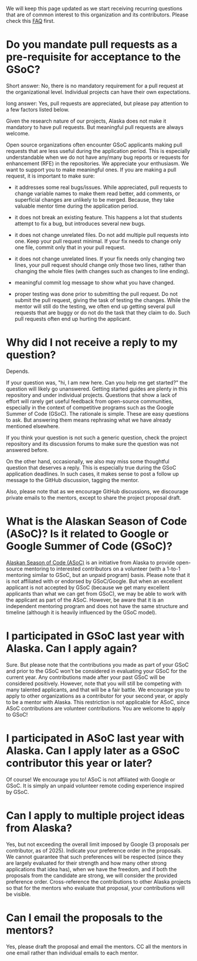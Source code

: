 We will keep this page updated as we start receiving recurring questions that are of common interest to this organization and its contributors. Please check this [FAQ](https://developers.google.com/open-source/gsoc/faq) first.

# Do you mandate pull requests as a pre-requisite for acceptance to the GSoC?

Short answer: No, there is no mandatory requirement for a pull request at the organizational level. Individual projects can have their own expectations.

long answer: Yes, pull requests are appreciated, but please pay attention to a few factors listed below.

Given the research nature of our projects, Alaska does not make it mandatory to have pull requests. But meaningful pull requests are always welcome.

Open source organizations often encounter GSoC applicants making pull requests that are less useful during the application period. This is especially understandable when we do not have any/many bug reports or requests for enhancement (RFE) in the repositories.
We appreciate your enthusiasm. We want to support you to make meaningful ones. If you are making a pull request, it is important to make sure:

* it addresses some real bugs/issues. While appreciated, pull requests to change variable names to make them read better, add comments, or superficial changes are unlikely to be merged. Because, they take valuable mentor time during the application period.

* it does not break an existing feature. This happens a lot that students attempt to fix a bug, but introduces several new bugs.

* it does not change unrelated files. Do not add multiple pull requests into one. Keep your pull request minimal. If your fix needs to change only one file, commit only that in your pull request.

* it does not change unrelated lines. If your fix needs only changing two lines, your pull request should change only those two lines, rather than changing the whole files (with changes such as changes to line ending).

* meaningful commit log message to show what you have changed.

* proper testing was done prior to submitting the pull request. Do not submit the pull request, giving the task of testing the changes. While the mentor will still do the testing, we often end up getting several pull requests that are buggy or do not do the task that they claim to do. Such pull requests often end up hurting the applicant.
 

# Why did I not receive a reply to my question?

Depends.

If your question was, "hi, I am new here. Can you help me get started?" the question will likely go unanswered. Getting started guides are plenty in this repository and under individual projects. Questions that show a lack of effort will rarely get useful feedback from open-source communities, especially in the context of competitive programs such as the Google Summer of Code (GSoC). The rationale is simple. These are easy questions to ask. But answering them means rephrasing what we have already mentioned elsewhere.

If you think your question is not such a generic question, check the project repository and its discussion forums to make sure the question was not answered before.

On the other hand, occasionally, we also may miss some thoughtful question that deserves a reply. This is especially true during the GSoC application deadlines. In such cases, it makes sense to post a follow up message to the GitHub discussion, tagging the mentor.

Also, please note that as we encourage GitHub discussions, we discourage private emails to the mentors, except to share the project proposal draft.

# What is the Alaskan Season of Code (ASoC)? Is it related to Google or Google Summer of Code (GSoC)?

[Alaskan Season of Code (ASoC)](Alaskan-Season-of-Code.md) is an initiative from Alaska to provide open-source mentoring to interested contributors on a volunteer (with a 1-to-1 mentoring similar to GSoC, but an unpaid program) basis. Please note that it is not affiliated with or endorsed by GSoC/Google. But when an excellent applicant is not accepted by GSoC (because we get many excellent applicants than what we can get from GSoC), we may be able to work with the applicant as part of the ASoC. However, be aware that it is an independent mentoring program and does not have the same structure and timeline (although it is heavily influenced by the GSoC model).

# I participated in GSoC last year with Alaska. Can I apply again?

Sure. But please note that the contributions you made as part of your GSoC and prior to the GSoC won't be considered in evaluating your GSoC for the current year. Any contributions made after your past GSoC will be considered positively. However, note that you will still be competing with many talented applicants, and that will be a fair battle. We encourage you to apply to other organizations as a contributor for your second year, or apply to be a mentor with Alaska. This restriction is not applicable for ASoC, since ASoC contributions are volunteer contributions. You are welcome to apply to GSoC!

# I participated in ASoC last year with Alaska. Can I apply later as a GSoC contributor this year or later?
Of course! We encourage you to! ASoC is not affiliated with Google or GSoC. It is simply an unpaid volunteer remote coding experience inspired by GSoC.

# Can I apply to multiple project ideas from Alaska?
Yes, but not exceeding the overall limit imposed by Google (3 proposals per contributor, as of 2025). Indicate your preference order in the proposals. We cannot guarantee that such preferences will be respected (since they are largely evaluated for their strength and how many other strong applications that idea has), when we have the freedom, and if both the proposals from the candidate are strong, we will consider the provided preference order. Cross-reference the contributions to other Alaska projects so that for the mentors who evaluate that proposal, your contributions will be visible.

# Can I email the proposals to the mentors?
Yes, please draft the proposal and email the mentors. CC all the mentors in one email rather than individual emails to each mentor.
